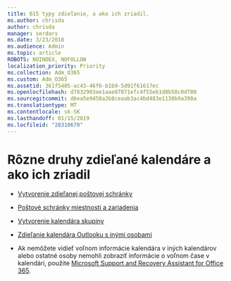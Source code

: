 ```yaml
---
title: 615 typy zdieľanie, a ako ich zriadil.
ms.author: chrisda
author: chrisda
manager: serdars
ms.date: 3/23/2018
ms.audience: Admin
ms.topic: article
ROBOTS: NOINDEX, NOFOLLOW
localization_priority: Priority
ms.collection: Adm_O365
ms.custom: Adm_O365
ms.assetid: 361f5405-ac43-46f6-b1b9-5d91f61617ec
ms.openlocfilehash: d7832903ee1aae07871efc4f55eb1d8b58c0d780
ms.sourcegitcommit: d6ea5e9458a2b8ceaab3ac4bd483e1130b9a398a
ms.translationtype: MT
ms.contentlocale: sk-SK
ms.lasthandoff: 01/15/2019
ms.locfileid: "28310670"
---
```

# <a name="different-types-of-shared-calendars-and-how-to-set-them-up"></a>Rôzne druhy zdieľané kalendáre a ako ich zriadil

- [Vytvorenie zdieľanej poštovej schránky](https://support.office.com/article/871a246d-3acd-4bba-948e-5de8be0544c9)
    
- [Poštové schránky miestnosti a zariadenia](https://support.office.com/article/9f518a6d-1e2c-4d44-93f3-e19013a1552b)
    
- [Vytvorenie kalendára skupiny](https://support.office.com/article/8385667b-d758-4489-a53f-f542dd01e6ff)
    
- [Zdieľanie kalendára Outlooku s inými osobami](https://support.office.com/article/353ed2c1-3ec5-449d-8c73-6931a0adab88)
    
- Ak nemôžete vidieť voľnom informácie kalendára v iných kalendárov alebo ostatné osoby nemohli zobraziť informácie o voľnom čase v kalendári, použite [Microsoft Support and Recovery Assistant for Office 365](https://diagnostics.office.com/).
    

